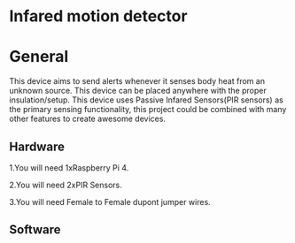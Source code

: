 # Infared motion detector

# General
This device aims to send alerts whenever it senses body heat from an unknown source. This device can be placed anywhere with the proper insulation/setup.
This device uses Passive Infared Sensors(PIR sensors) as the primary sensing functionality, this project could be combined with many other features to create
awesome devices.

## Hardware

1.You will need 1xRaspberry Pi 4.

2.You will need 2xPIR Sensors.

3.You will need Female to Female dupont jumper wires.

## Software
